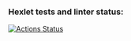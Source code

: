 ### Hexlet tests and linter status:
[![Actions Status](https://github.com/Studiosus22/python-project-49/workflows/hexlet-check/badge.svg)](https://github.com/Studiosus22/python-project-49/actions)